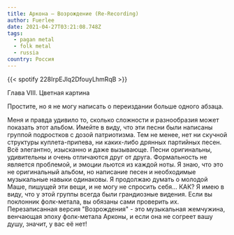 ```yaml
---
title: Аркона — Возрождение (Re-Recording)
author: Fuerlee
date: 2021-04-27T03:21:08.748Z
tags:
  - pagan metal
  - folk metal
  - russia
country: Россия
---
```

{{< spotify 228IrpEJlq2DfouyLhmRqB >}}

Глава VIII. Цветная картина



Простите, но я не могу написать о переиздании больше одного абзаца.



Меня и правда удивило то, сколько сложности и разнообразия может показать этот альбом. Имейте в виду, что эти песни были написаны группой подростков с дозой патриотизма. Тем не менее, нет ни скучной структуры куплета-припева, ни каких-либо дрянных партийных песен. Всё элегантно, изысканно и даже вызывающе. Песни оригинальны, удивительны и очень отличаются друг от друга. Формальность не является проблемой, и эмоции льются из каждой ноты. Я знаю, что это не оригинальный альбом, но написание песен и необходимые музыкальные навыки одинаковы. Я продолжаю думать о молодой Маше, пишущей эти вещи, и не могу не спросить себя… КАК? Я имею в виду, что у этой группы всегда были грандиозные видения. Если вы поклонник фолк-метала, вы обязаны сами проверить их. Перезаписанная версия "Возрождения" - это музыкальная жемчужина, венчающая эпоху фолк-метала Арконы, и если она не согреет вашу душу, значит, у вас её нет!
